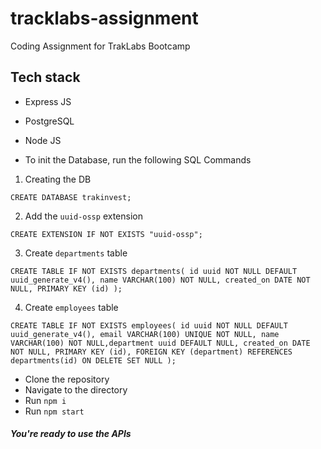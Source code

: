 # tracklabs-assignment
Coding Assignment for TrakLabs Bootcamp 

## Tech stack
- Express JS
- PostgreSQL
- Node JS

- To init the Database, run the following SQL Commands

1. Creating the DB

```
CREATE DATABASE trakinvest;
```
2. Add the `uuid-ossp` extension

```
CREATE EXTENSION IF NOT EXISTS "uuid-ossp";
```
3. Create `departments` table
```
CREATE TABLE IF NOT EXISTS departments( id uuid NOT NULL DEFAULT uuid_generate_v4(), name VARCHAR(100) NOT NULL, created_on DATE NOT NULL, PRIMARY KEY (id) );
```
4. Create `employees` table

```
CREATE TABLE IF NOT EXISTS employees( id uuid NOT NULL DEFAULT uuid_generate_v4(), email VARCHAR(100) UNIQUE NOT NULL, name VARCHAR(100) NOT NULL,department uuid DEFAULT NULL, created_on DATE NOT NULL, PRIMARY KEY (id), FOREIGN KEY (department) REFERENCES departments(id) ON DELETE SET NULL );
```

- Clone the repository
- Navigate to the directory
- Run `npm i`
- Run `npm start`

##### You're ready to use the APIs
